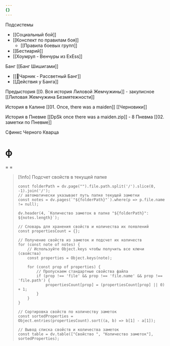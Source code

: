 ```yaml
---
{}
---
```

Подсистемы
- [[Социальный бой]]
- [[Конспект по правилам боя]]
	- [[Правила боевых групп]]
- [[Бестиарий]]
- [[Хоумрул - Венчуры из ExEss]]

Банг
[[Банг Шишигами]]
- [[🔆Чарник - Рассветный Банг]]
- [[Действия у Банга]]

Предыстория
[[0. Вся история Лиловой Жемчужины]] - закулисное
[[Лиловая Жемчужина Безмятежности]]

История в Калине
[[01. Once, there was a maiden]]
[[Черновики]]

История в Пневме
[[DpSk once there was a maiden.zip]] - 8 Пневма
[[02. заметки по Пневме]]

Сфинкс Черного Кварца




# ф 
= = 
> [!info] Подсчет свойств в текущей папке
> ```dvjs
> const folderPath = dv.page("").file.path.split('/').slice(0, -1).join('/');
> // автоматически указывает путь папке текущей заметки
> const notes = dv.pages(`"${folderPath}"`).where(p => p.file.name != null);
> 
> dv.header(4, `Количество заметок в папке "${folderPath}": ${notes.length}`);
> 
> // Словарь для хранения свойств и количества их появлений
> const propertiesCount = {};
> 
> // Получение свойств из заметок и подсчет их количеств
> for (const note of notes) {
>     // Используйте Object.keys чтобы получить все ключи (свойства)
>     const properties = Object.keys(note);
>     
>     for (const prop of properties) {
>         // Пропускаем стандартные свойства файла
>         if (prop !== 'file' && prop !== 'file.name' && prop !== 'file.path') {
>             propertiesCount[prop] = (propertiesCount[prop] || 0) + 1;
>         }
>     }
> }
> 
> // Сортировка свойств по количеству заметок
>const sortedProperties = Object.entries(propertiesCount).sort((a, b) => b[1] - a[1]);
> 
> // Вывод списка свойств и количества заметок
> const table = dv.table(["Свойство ", "Количество заметок"], sortedProperties);
> 
> ```
